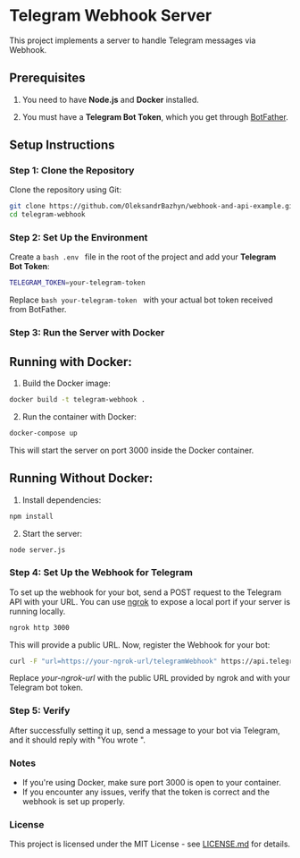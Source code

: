 # Telegram Webhook Server

This project implements a server to handle Telegram messages via Webhook.

## Prerequisites

1. You need to have **Node.js** and **Docker** installed.

2. You must have a **Telegram Bot Token**, which you get through [BotFather](https://core.telegram.org/bots#botfather).

## Setup Instructions

### Step 1: Clone the Repository

Clone the repository using Git:

```bash
git clone https://github.com/OleksandrBazhyn/webhook-and-api-example.git
cd telegram-webhook
```

### Step 2: Set Up the Environment

Create a ```bash .env ``` file in the root of the project and add your **Telegram Bot Token**:

```bash
TELEGRAM_TOKEN=your-telegram-token
```
Replace ```bash your-telegram-token ``` with your actual bot token received from BotFather.

### Step 3: Run the Server with Docker

## Running with Docker:

1. Build the Docker image:

```bash
docker build -t telegram-webhook .
```

2. Run the container with Docker:

```bash
docker-compose up
```

This will start the server on port 3000 inside the Docker container.

## Running Without Docker:

1. Install dependencies:

```bash
npm install
```

2. Start the server:

```bash
node server.js
```

### Step 4: Set Up the Webhook for Telegram

To set up the webhook for your bot, send a POST request to the Telegram API with your URL. You can use [ngrok](https://ngrok.com/) to expose a local port if your server is running locally.

```bash
ngrok http 3000
```

This will provide a public URL. Now, register the Webhook for your bot:

```bash
curl -F "url=https://your-ngrok-url/telegramWebhook" https://api.telegram.org/bot<your-telegram-token>/setWebhook
```

Replace *your-ngrok-url* with the public URL provided by ngrok and *<your-telegram-token>* with your Telegram bot token.

### Step 5: Verify

After successfully setting it up, send a message to your bot via Telegram, and it should reply with "You wrote <your message>".

### Notes
- If you're using Docker, make sure port 3000 is open to your container.
- If you encounter any issues, verify that the token is correct and the webhook is set up properly.

### License
This project is licensed under the MIT License - see [LICENSE.md](LICENSE.md) for details.